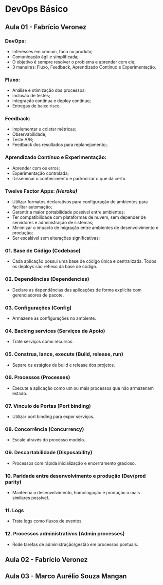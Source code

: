 # DevOps Básico

## Aula 01 - Fabrício Veronez

### DevOps:
  - Interesses em comum, foco no produto;
  - Comunicação ágil e simplificada;
  - O objetivo é sempre resolver o problema e aprender com ele;
  - 3 maneiras: Fluxo, Feedback, Aprendizado Contínuo e Experimentação.

### Fluxo:
  - Análise e otimização dos processos;
  - Inclusão de testes;
  - Integração contínua e deploy contínuo;
  - Entregas de baixo risco.

### Feedback:
  - Implementar e coletar métricas;
  - Observabilidade;
  - Teste A/B;
  - Feedback dos resultados para replanejamento;.
  
### Aprendizado Contínuo e Experimentação:
  - Aprender com os erros;
  - Experimentação controlada;
  - Disseminar o conhecimento e padronizar o que dá certo.

### Twelve Factor Apps: _(Heroku)_
  - Utilizar formatos declarativos para configuração de ambientes para facilitar automação;
  - Garantir a maior portabilidade possível entre ambientes;
  - Ter compatibilidade com plataformas de nuvem, sem depender de servidores e administração de sistemas;
  - Minimizar o impacto de migração entre ambientes de desenvolvimento e produção;
  - Ser escalável sem alterações significativas;

### 01. Base de Código (Codebase)
  - Cada aplicação possui uma base de código única e centralizada. Todos os deploys são reflexo da base de código.

### 02. Dependências (Dependencies)
  - Declare as dependências das aplicações de forma explícita com gerenciadores de pacote.

### 03. Configurações (Config)
  - Armazene as configurações no ambiente.

### 04. Backing services (Serviços de Apoio)
  - Trate serviços como recursos.

### 05. Construa, lance, execute (Build, release, run)
  - Separe os estágios de build e release dos projetos.

### 06. Processos (Processes)
  - Execute a aplicação como um ou mais processos que não armazenam estado.

### 07. Vínculo de Portas (Port binding)
  - Utilizar port binding para expor serviços.

### 08. Concorrência (Concurrency)
  - Escale através do processo modelo.

### 09. Descartabilidade (Disposability)
  - Processos com rápida inicialização e encerramento gracioso.

### 10. Paridade entre desenvolvimento e produção (Dev/prod parity)
  - Mantenha o desenvolvimento, homologação e produção o mais similares possível.

### 11. Logs
  - Trate logs como fluxos de eventos

### 12. Processos administrativos (Admin processes)
  - Rode tarefas de administração/gestão em processos pontuais.

## Aula 02 - Fabrício Veronez

## Aula 03 - Marco Aurélio Souza Mangan
